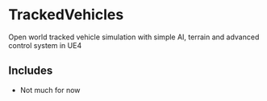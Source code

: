 # TrackedVehicles
Open world tracked vehicle simulation with simple AI, terrain and advanced control system in UE4

## Includes
* Not much for now
